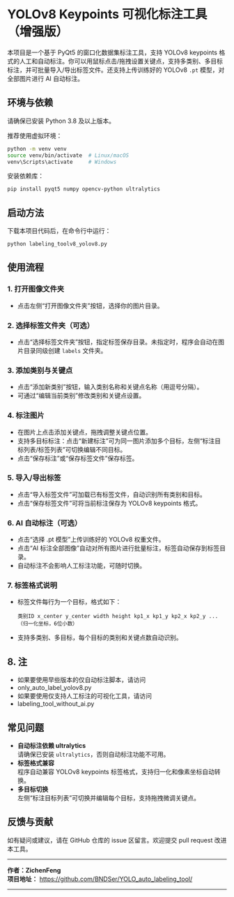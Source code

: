 # YOLOv8 Keypoints 可视化标注工具（增强版）

本项目是一个基于 PyQt5 的窗口化数据集标注工具，支持 YOLOv8 keypoints 格式的人工和自动标注。你可以用鼠标点击/拖拽设置关键点，支持多类别、多目标标注，并可批量导入/导出标签文件。还支持上传训练好的 YOLOv8 `.pt` 模型，对全部图片进行 AI 自动标注。

## 环境与依赖

请确保已安装 Python 3.8 及以上版本。

推荐使用虚拟环境：

```bash
python -m venv venv
source venv/bin/activate  # Linux/macOS
venv\Scripts\activate     # Windows
```

安装依赖库：

```bash
pip install pyqt5 numpy opencv-python ultralytics
```

## 启动方法

下载本项目代码后，在命令行中运行：

```bash
python labeling_toolv8_yolov8.py
```

## 使用流程

### 1. 打开图像文件夹

- 点击左侧“打开图像文件夹”按钮，选择你的图片目录。

### 2. 选择标签文件夹（可选）

- 点击“选择标签文件夹”按钮，指定标签保存目录。未指定时，程序会自动在图片目录同级创建 `labels` 文件夹。

### 3. 添加类别与关键点

- 点击“添加新类别”按钮，输入类别名称和关键点名称（用逗号分隔）。
- 可通过“编辑当前类别”修改类别和关键点设置。

### 4. 标注图片

- 在图片上点击添加关键点，拖拽调整关键点位置。
- 支持多目标标注：点击“新建标注”可为同一图片添加多个目标，左侧“标注目标列表/标签列表”可切换编辑不同目标。
- 点击“保存标注”或“保存标签文件”保存标签。

### 5. 导入/导出标签

- 点击“导入标签文件”可加载已有标签文件，自动识别所有类别和目标。
- 点击“保存标签文件”可将当前标注保存为 YOLOv8 keypoints 格式。

### 6. AI 自动标注（可选）

- 点击“选择 .pt 模型”上传训练好的 YOLOv8 权重文件。
- 点击“AI 标注全部图像”自动对所有图片进行批量标注，标签自动保存到标签目录。
- 自动标注不会影响人工标注功能，可随时切换。

### 7. 标签格式说明

- 标签文件每行为一个目标，格式如下：

  ```
  类别ID x_center y_center width height kp1_x kp1_y kp2_x kp2_y ...（归一化坐标，6位小数）
  ```

- 支持多类别、多目标，每个目标的类别和关键点数自动识别。

## 8. 注

- 如果要使用早些版本的仅自动标注脚本，请访问
- only_auto_label_yolov8.py
- 如果要使用仅支持人工标注的可视化工具，请访问
- labeling_tool_without_ai.py

## 常见问题

- **自动标注依赖 ultralytics**  
  请确保已安装 `ultralytics`，否则自动标注功能不可用。
- **标签格式兼容**  
  程序自动兼容 YOLOv8 keypoints 标签格式，支持归一化和像素坐标自动转换。
- **多目标切换**  
  左侧“标注目标列表”可切换并编辑每个目标，支持拖拽微调关键点。

## 反馈与贡献

如有疑问或建议，请在 GitHub 仓库的 issue 区留言。欢迎提交 pull request 改进本工具。

---

**作者：ZichenFeng**  
**项目地址：** https://github.com/BNDSer/YOLO_auto_labeling_tool/

---
